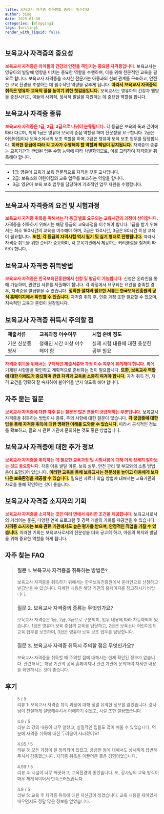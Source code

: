 ```yaml
---
title: 보육교사 자격증 취득방법 총정리 필수정보
author: bing
date: 2025-01-30
categories: [Blogging]
tags: [writing]
render_with_liquid: false
---
```



<h2 id='보육교사_자격증의_중요성'>보육교사 자격증의 중요성</h2>

<p><b><span style="color: #ee2323;">보육교사 자격증은 아이들의 건강과 안전을 책임지는 중요한 자격증입니다.</span></b> 보육교사는 영유아의 발달에 영향을 미치는 중요한 역할을 수행하며, 이를 위해 전문적인 교육을 필요로 합니다. 보육교사 자격증을 소지한 전문가는 아동과의 신뢰 관계를 구축하고, 안전한 보육 환경을 조성하는 데 필수적인 역량을 갖추게 됩니다. <b><span style="background-color: #ffe066;">따라서 보육교사 자격증의 취득은 영유아 교육의 질을 높이기 위한 첫걸음입니다.</span></b> 보육교사는 영유아의 건강과 웰빙을 증진시키고, 이들의 사회적, 정서적 발달을 지원하는 데 중요한 역할을 합니다.</p>

<h2 id='보육교사_자격증_종류'>보육교사 자격증 종류</h2>

<p><b><span style="color: #ee2323;">보육교사 자격증은 1급, 2급, 3급으로 나뉘어 분류됩니다.</span></b> 각 등급은 보육의 폭과 깊이에 따라 다르며, 특히 1급은 영유아 보육의 중심 역할을 하며 전문성을 요구합니다. 2급은 어린이집이나 보육소에서의 보조 역할을 하며, 3급은 영유아 보육 보조 업무를 담당합니다. <b><span style="background-color: #ffe066;">이러한 등급에 따라 각 교사가 수행해야 할 역할과 책임이 감지됩니다.</span></b> 자격증의 종류는 교육기관과 관련된 업무 수행 능력에 따라 차별화되므로, 이를 고려하여 자격증을 취득해야 합니다.</p>

<hr />

<ul>
    <li>1급: 영유아 교육과 보육 전문직으로 자격을 갖춘 교사입니다.</li>
    <li>2급: 보육소와 어린이집의 교육 업무를 보조하는 역할을 합니다.</li>
    <li>3급: 영유아 보육 보조 업무를 담당하며 기초적인 업무 지원을 수행합니다.</li>
</ul>

<hr />

<h2 id='보육교사_자격증의_요건_및_시험과정'>보육교사 자격증의 요건 및 시험과정</h2>

<p><b><span style="color: #ee2323;">보육교사 자격증 취득을 위해서는 각 등급 별로 요구되는 교육시간과 과정이 상이합니다.</span></b> 자격증을 취득하기 위해서는 해당 등급의 교육과정을 이수해야 합니다. 1급을 받기 위해서는 최소 160시간의 교육을 이수해야 하며, 2급은 120시간, 3급은 80시간 이상 교육이 필요합니다. <b><span style="background-color: #ffe066;">또한, 각 등급의 자격시험 역시 필기 및 실기 형태로 진행됩니다.</span></b> 따라서 자격증 취득을 위한 준비가 중요하며, 각 교육기관에서 제공하는 커리큘럼을 철저히 따라야 합니다.</p>

<h2 id='보육교사_자격증_취득방법'>보육교사 자격증 취득방법</h2>

<p><b><span style="color: #ee2323;">보육교사 자격증은 한국보육진흥원에서 신청 및 발급이 가능합니다.</span></b> 신청은 온라인을 통해 가능하며, 관련된 서류를 제출해야 합니다. 각 과정에서 요구되는 요건을 충족할 경우, 자격증을 발급받을 수 있습니다. <b><span style="background-color: #ffe066;">정확한 절차와 필요한 서류는 한국보육진흥원의 공식 홈페이지에서 확인할 수 있습니다.</span></b> 자격증 취득 후, 인증 과정 또한 필요할 수 있으며, 지속적인 교육과 훈련이 권장됩니다.</p>

<h2 id='보육교사_자격증_취득시_주의할_점'>보육교사 자격증 취득시 주의할 점</h2>

<table>
    <tr>
        <td><b>제출서류</b></td>
        <td><b>교육과정 이수여부</b></td>
        <td><b>시험 준비 정도</b></td>
    </tr>
    <tr>
        <td>기본 신분증명서</td>
        <td>정해진 시간 이상 이수해야 함</td>
        <td>실제 시험 내용에 대한 충분한 공부 필요</td>
    </tr>
</table>

<p><b><span style="color: #ee2323;">자격증 취득을 위해서는 구체적인 제출서류와 과정 이수 여부에 유의해야 합니다.</span></b> 위에 기재된 사항들을 확인하고 계획적으로 준비하는 것이 필요합니다. <b><span style="background-color: #ffe066;">또한, 보육교사 역할에 대한 이해도가 중요하며 관련 자격과 교육을 소중히 여겨야 합니다.</span></b> 자격 취득 전, 자격 요건을 명확히 잘 숙지하여 불이익을 받지 않도록 해야 합니다.</p>

<h2 id='자주_묻는_질문'>자주 묻는 질문</h2>

<p><b><span style="color: #ee2323;">보육교사 자격증에 대한 자주 묻는 질문은 많은 분들이 궁금해하는 부분입니다.</span></b> 보육교사 자격증을 취득하는 방법이나 종류, 주의 사항에 대한 질문이 많습니다. <b><span style="background-color: #ffe066;">각 궁금증에 대한 답을 통해 자격증 취득에 대한 명확한 이해를 도와줄 수 있습니다.</span></b> 따라서 공식적인 정보를 확보하고, 필요 시 관련 기관에 문의하는 것도 좋은 방법입니다.</p>

<h2 id='보육교사_자격증의_추가정보'>보육교사 자격증에 대한 추가 정보</h2>

<p><b><span style="color: #ee2323;">보육교사 자격증을 취득하는 데 필요한 교육과정 및 시험내용에 대해 더욱 상세히 알아보는 것도 중요합니다.</span></b> 각종 아동 발달 이론, 보육 실무, 안전 관리 및 부모와의 소통 방법 등이 포함되어 있습니다. <b><span style="background-color: #ffe066;">이러한 교육을 통해 보육교사는 전문성을 높이고 아동에게 보다 나은 보육환경을 제공할 수 있습니다.</span></b> 필요한 자료나 학습 방법에 대해서는 교육기관의 자료를 통해 확인하는 것이 좋습니다.</p>

<h2 id='보육교사_자격증_소지자의_기회'>보육교사 자격증 소지자의 기회</h2>

<p><b><span style="color: #ee2323;">보육교사 자격증을 소지하는 것은 여러 면에서 유리한 조건을 제공합니다.</span></b> 보육교사로서의 커리어는 물론, 다양한 연계 프로그램 및 경력 개발의 기회를 제공받을 수 있습니다. <b><span style="background-color: #ffe066;">자격증 소지자는 보육 관련 기관에서도 높은 평가를 받으며, 안정적인 직업을 가질 수 있습니다.</span></b> 이러한 기회는 보육교사로서의 전문성을 더욱 공고히 하고, 아동의 복지와 발달을 위해 중요한 역할을 하게 됩니다.</p>


<h2 id='자주_찾는_FAQ'>자주 찾는 FAQ</h2>
<div itemscope="" itemtype="https://schema.org/FAQPage"> 
<blockquote> 
<div itemscope="" itemprop="mainEntity" itemtype="https://schema.org/Question"> 
<h3 itemprop="name">질문 1. 보육교사 자격증을 취득하는 방법은?</h3> 
<div itemscope="" itemprop="acceptedAnswer" itemtype="https://schema.org/Answer"> 
<span itemprop="text"> 
<p>보육교사 자격증을 취득하기 위해서는 한국보육진흥원에서 온라인으로 신청하고 발급받을 수 있습니다. 자세한 내용은 해당 기관의 홈페이지를 참고하시기 바랍니다.</p> 
</span> 
</div> 
</div> 

<div itemscope="" itemprop="mainEntity" itemtype="https://schema.org/Question"> 
<h3 itemprop="name">질문 2. 보육교사 자격증의 종류는 무엇인가요?</h3> 
<div itemscope="" itemprop="acceptedAnswer" itemtype="https://schema.org/Answer"> 
<span itemprop="text"> 
<p>보육교사 자격증은 1급, 2급, 3급으로 구분되며, 업무 내용에 따라 차등화되어 있습니다. 1급은 영유아 보육 중심의 교육을 담당하고, 2급은 보육소나 어린이집의 교육 업무를 보조하며, 3급은 영유아 보육 보조 업무를 담당합니다.</p> 
</span> 
</div> 
</div> 

<div itemscope="" itemprop="mainEntity" itemtype="https://schema.org/Question"> 
<h3 itemprop="name">질문 3. 보육교사 자격증 취득시 주의할 점은 무엇인가요?</h3> 
<div itemscope="" itemprop="acceptedAnswer" itemtype="https://schema.org/Answer"> 
<span itemprop="text"> 
<p>보육교사 자격증을 취득할 때 주의할 점에 대해서는 현재 확인된 정보가 없습니다. 관련해서는 해당 기관의 공식 홈페이지나 관련 기관에 문의하여 자세한 내용을 확인하시는 것이 좋습니다.</p> 
</span> 
</div> 
</div> 
</blockquote> 
</div>
<h2 id='후기'>후기</h2>
<div itemscope itemtype="https://schema.org/Product">
  <blockquote>
  <div itemprop="review" itemscope itemtype="https://schema.org/Review">
      <div itemprop="reviewRating" itemscope itemtype="https://schema.org/Rating"> <span itemprop="ratingValue">5</span> / <span itemprop="bestRating">5</span> </div>
      <span itemprop="reviewBody">리뷰 1: 보육교사 자격증 취득 과정에 대해 정말 유익한 정보를 얻었습니다. 강사님이 친절하게 설명해주셔서 이해하기 쉬웠고, 시설 또한 깔끔했습니다.</span>
  </div>
  <br>
  <div itemprop="review" itemscope itemtype="https://schema.org/Review">
      <div itemprop="reviewRating" itemscope itemtype="https://schema.org/Rating"> <span itemprop="ratingValue">4.9</span> / <span itemprop="bestRating">5</span> </div>
      <span itemprop="reviewBody">리뷰 2: 강의 내용이 너무 알찼고, 실질적인 팁들도 많이 배울 수 있었습니다. 덕분에 자격증 취득에 대한 두려움이 사라졌어요!</span>
  </div>
  <br>
  <div itemprop="review" itemscope itemtype="https://schema.org/Review">
      <div itemprop="reviewRating" itemscope itemtype="https://schema.org/Rating"> <span itemprop="ratingValue">4.95</span> / <span itemprop="bestRating">5</span> </div>
      <span itemprop="reviewBody">리뷰 3: 모든 과정이 잘 정리되어 있었고, 궁금한 점에 대해서도 상세하게 답변해주셔서 감동했습니다. 자격증 취득을 이끌어준 좋은 경험이었습니다.</span>
  </div>
  <br>
  <div itemprop="review" itemscope itemtype="https://schema.org/Review">
      <div itemprop="reviewRating" itemscope itemtype="https://schema.org/Rating"> <span itemprop="ratingValue">4.99</span> / <span itemprop="bestRating">5</span> </div>
      <span itemprop="reviewBody">리뷰 4: 시설이 너무 깨끗하고, 교육환경이 좋았습니다. 또, 강사님의 교육 방식이 매우 체계적이어서 만족스러웠습니다.</span>
  </div>
  <br>
  <div itemprop="review" itemscope itemtype="https://schema.org/Review">
      <div itemprop="reviewRating" itemscope itemtype="https://schema.org/Rating"> <span itemprop="ratingValue">4.8</span> / <span itemprop="bestRating">5</span> </div>
      <span itemprop="reviewBody">리뷰 5: 교육 후 자격증 취득에 대한 자신감이 생겼습니다. 교육 내용을 재미있게 배우면서도 정말 많은 정보를 얻었습니다.</span>
  </div>
  <br>
  </blockquote>
</div>
